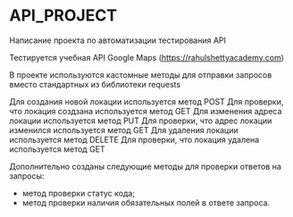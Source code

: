 # API_PROJECT
Написание проекта по автоматизации тестирования API

Тестируется учебная API Google Maps (https://rahulshettyacademy.com)

В проекте используются кастомные методы для отправки запросов вместо стандартных из библиотеки requests

Для создания новой локации используется метод POST
Для проверки, что локация cоздзана используется метод GET
Для изменения адреса локации используется метод PUT
Для проверки, что адрес локации изменился используется метод GET
Для удаления локации используется метод DELETE
Для проверки, что локация удалена используется метод GET

Дополнительно созданы следующие методы для проверки ответов на запросы:
- метод проверки статус кода;
- метод проверки наличия обязательных полей в ответе запроса.
